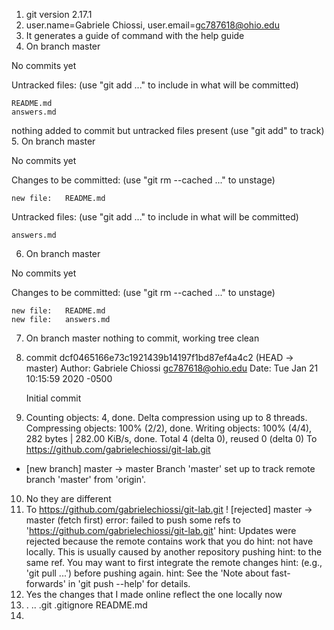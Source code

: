 1. git version 2.17.1
2. user.name=Gabriele Chiossi, user.email=gc787618@ohio.edu
3. It generates a guide of command with the help guide
4. On branch master

No commits yet

Untracked files:
  (use "git add <file>..." to include in what will be committed)

	README.md
	answers.md

nothing added to commit but untracked files present (use "git add" to track)
5. On branch master

No commits yet

Changes to be committed:
  (use "git rm --cached <file>..." to unstage)

	new file:   README.md

Untracked files:
  (use "git add <file>..." to include in what will be committed)

	answers.md


6. On branch master

No commits yet

Changes to be committed:
  (use "git rm --cached <file>..." to unstage)

	new file:   README.md
	new file:   answers.md
7. On branch master
nothing to commit, working tree clean
8. commit dcf0465166e73c1921439b14197f1bd87ef4a4c2 (HEAD -> master)
Author: Gabriele Chiossi <gc787618@ohio.edu>
Date:   Tue Jan 21 10:15:59 2020 -0500

    Initial commit
9. Counting objects: 4, done.
Delta compression using up to 8 threads.
Compressing objects: 100% (2/2), done.
Writing objects: 100% (4/4), 282 bytes | 282.00 KiB/s, done.
Total 4 (delta 0), reused 0 (delta 0)
To https://github.com/gabrielechiossi/git-lab.git
 * [new branch]      master -> master
Branch 'master' set up to track remote branch 'master' from 'origin'.
10. No they are different
11. To https://github.com/gabrielechiossi/git-lab.git
 ! [rejected]        master -> master (fetch first)
error: failed to push some refs to 'https://github.com/gabrielechiossi/git-lab.git'
hint: Updates were rejected because the remote contains work that you do
hint: not have locally. This is usually caused by another repository pushing
hint: to the same ref. You may want to first integrate the remote changes
hint: (e.g., 'git pull ...') before pushing again.
hint: See the 'Note about fast-forwards' in 'git push --help' for details.
12. Yes the changes that I made online reflect the one locally now
13. .  ..  .git  .gitignore  README.md
14. 






